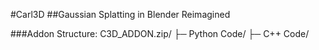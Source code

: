 #Carl3D
##Gaussian Splatting in Blender Reimagined

###Addon Structure:
C3D_ADDON.zip/
├─ Python Code/
├─ C++ Code/
